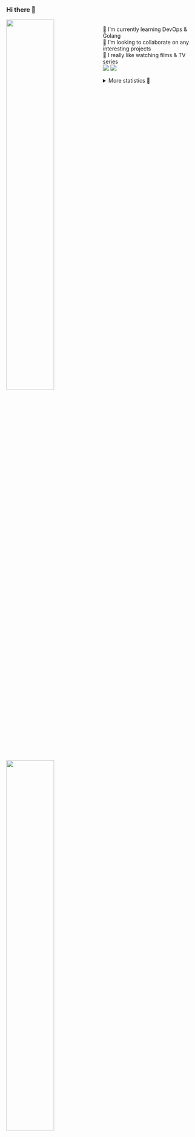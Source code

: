 ### Hi there 👋


[<img align="left" width="50%" src="https://github-readme-stats.vercel.app/api?username=rufusnufus&hide=issues&show_icons=true&count_private=true&theme=transparent&title_color=FF6F40&text_color=FBF9F8&icon_color=F48242&hide_border=true&hide_title=true#gh-dark-mode-only">](https://metrics.lecoq.io/rufusnufus#gh-dark-mode-only)
[<img align="left" width="50%" src="https://github-readme-stats.vercel.app/api?username=rufusnufus&hide=issues&show_icons=true&count_private=true&theme=transparent&title_color=FF6533&text_color=4D4644&icon_color=FF8038&hide_border=true&hide_title=true#gh-light-mode-only">](https://metrics.lecoq.io/rufusnufus#gh-light-mode-only)

<p>
  <br>
  🌱 I’m currently learning DevOps & Golang</br>
  👯 I’m looking to collaborate on any interesting projects</br>
  🎥 I really like watching films & TV series</br>
  <a href="https://linkedin.com/in/rufusnufus"><img src="https://img.shields.io/badge/linkedin-0077B5.svg?style=for-the-badge&logo=linkedin&logoColor=white"/></a>
  <a href="https://t.me/rufusnufus"><img src="https://img.shields.io/badge/-telegram-black?style=for-the-badge&color=blue&logo=telegram"/></a>
</p>

<p text-align="left">
<details>
  <summary>More statistics 👀</summary><br/>

<!--START_SECTION:waka-->
![Code Time](http://img.shields.io/badge/Code%20Time-765%20hrs%202%20mins-blue)

![Profile Views](http://img.shields.io/badge/Profile%20Views-0-blue)

**I'm an Early 🐤** 

```text
🌞 Morning                8396 commits        █████░░░░░░░░░░░░░░░░░░░░   21.92 % 
🌆 Daytime                21783 commits       ██████████████░░░░░░░░░░░   56.88 % 
🌃 Evening                7242 commits        █████░░░░░░░░░░░░░░░░░░░░   18.91 % 
🌙 Night                  874 commits         █░░░░░░░░░░░░░░░░░░░░░░░░   02.28 % 
```
📅 **I'm Most Productive on Wednesday** 

```text
Monday                   7319 commits        █████░░░░░░░░░░░░░░░░░░░░   19.11 % 
Tuesday                  6457 commits        ████░░░░░░░░░░░░░░░░░░░░░   16.86 % 
Wednesday                8786 commits        ██████░░░░░░░░░░░░░░░░░░░   22.94 % 
Thursday                 6989 commits        █████░░░░░░░░░░░░░░░░░░░░   18.25 % 
Friday                   6989 commits        █████░░░░░░░░░░░░░░░░░░░░   18.25 % 
Saturday                 1087 commits        █░░░░░░░░░░░░░░░░░░░░░░░░   02.84 % 
Sunday                   668 commits         ░░░░░░░░░░░░░░░░░░░░░░░░░   01.74 % 
```


📊 **This Week I Spent My Time On** 

```text
💬 Programming Languages: 
No Activity Tracked This Week

🔥 Editors: 
No Activity Tracked This Week
```

**I Mostly Code in Go** 

```text
Go                       21 repos            ████░░░░░░░░░░░░░░░░░░░░░   17.50 % 
Python                   20 repos            ████░░░░░░░░░░░░░░░░░░░░░   16.67 % 
Smarty                   8 repos             ██░░░░░░░░░░░░░░░░░░░░░░░   06.67 % 
Shell                    5 repos             █░░░░░░░░░░░░░░░░░░░░░░░░   04.17 % 
Kotlin                   3 repos             █░░░░░░░░░░░░░░░░░░░░░░░░   02.50 % 
```




 Last Updated on 04/01/2025 01:19:44 UTC
<!--END_SECTION:waka-->

</details>
</p>
